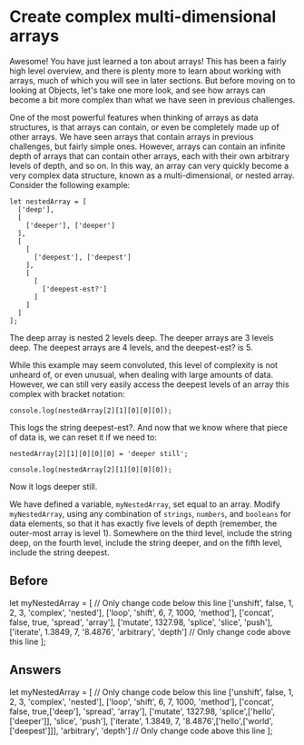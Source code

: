 # Create complex multi-dimensional arrays
Awesome! You have just learned a ton about arrays! This has been a fairly high level overview, 
and there is plenty more to learn about working with arrays, much of which you will see in later sections. 
But before moving on to looking at Objects, let's take one more look, and see how arrays can become a bit more complex than what we have seen in previous challenges.

One of the most powerful features when thinking of arrays as data structures, is that arrays can contain, or even be completely made up of other arrays. 
We have seen arrays that contain arrays in previous challenges, but fairly simple ones. However, arrays can contain an infinite depth of arrays that can contain other arrays, 
each with their own arbitrary levels of depth, and so on. In this way, an array can very quickly become a very complex data structure, 
known as a multi-dimensional, or nested array. Consider the following example:
```
let nestedArray = [
  ['deep'],
  [
    ['deeper'], ['deeper'] 
  ],
  [
    [
      ['deepest'], ['deepest']
    ],
    [
      [
        ['deepest-est?']
      ]
    ]
  ]
];
```
The deep array is nested 2 levels deep. The deeper arrays are 3 levels deep. The deepest arrays are 4 levels, and the deepest-est? is 5.

While this example may seem convoluted, this level of complexity is not unheard of, or even unusual, when dealing with large amounts of data. 
However, we can still very easily access the deepest levels of an array this complex with bracket notation:
```
console.log(nestedArray[2][1][0][0][0]);
```
This logs the string deepest-est?. And now that we know where that piece of data is, we can reset it if we need to:
```
nestedArray[2][1][0][0][0] = 'deeper still';

console.log(nestedArray[2][1][0][0][0]);
```
Now it logs deeper still.

We have defined a variable, `myNestedArray`, set equal to an array. Modify `myNestedArray`, using any combination of `strings`, `numbers`, and `booleans` for data elements, 
so that it has exactly five levels of depth (remember, the outer-most array is level 1). 
Somewhere on the third level, include the string deep, on the fourth level, include the string deeper, and on the fifth level, include the string deepest.

## Before
let myNestedArray = [
  // Only change code below this line
  ['unshift', false, 1, 2, 3, 'complex', 'nested'],
  ['loop', 'shift', 6, 7, 1000, 'method'],
  ['concat', false, true, 'spread', 'array'],
  ['mutate', 1327.98, 'splice', 'slice', 'push'],
  ['iterate', 1.3849, 7, '8.4876', 'arbitrary', 'depth']
  // Only change code above this line
];
## Answers
let myNestedArray = [
  // Only change code below this line
  ['unshift', false, 1, 2, 3, 'complex', 'nested'],
  ['loop', 'shift', 6, 7, 1000, 'method'],
  ['concat', false, true,['deep'], 'spread', 'array'],
  ['mutate', 1327.98, 'splice',['hello',['deeper']], 'slice', 'push'],
  ['iterate', 1.3849, 7, '8.4876',['hello',['world',['deepest']]], 'arbitrary', 'depth']
  // Only change code above this line
];
